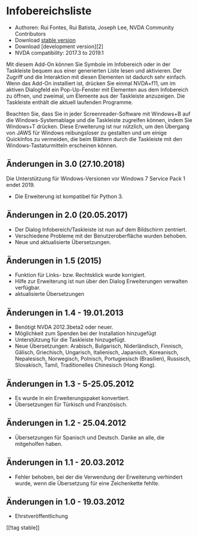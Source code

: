 # Infobereichsliste #

*   Authoren: Rui Fontes, Rui Batista, Joseph Lee, NVDA Community
    Contributors
*   Download [stable version][1]
*   Download [development version][2]
*   NVDA compatibility: 2017.3 to 2019.1

Mit diesem Add-On können Sie Symbole im Infobereich oder in der Taskleiste
bequem aus einer generierten Liste lesen und aktivieren. Der Zugriff und die
Interaktion mit diesen Elementen ist dadurch sehr einfach. Wenn das Add-On
installiert ist, drücken Sie einmal NVDA+f11, um im aktiven Dialogfeld ein
Pop-Up-Fenster mit Elementen aus dem Infobereich zu öffnen, und zweimal, um
Elemente aus der Taskleiste anzuzeigen. Die Taskleiste enthält die aktuell
laufenden Programme.

Beachten Sie, dass Sie in jeder Screenreader-Software mit Windows+B auf die
Windows-Systemablage und die Taskleiste zugreifen können, indem Sie
Windows+T drücken. Diese Erweiterung ist nur nützlich, um den Übergang von
JAWS für Windows reibungsloser zu gestalten und um einige QuickInfos zu
vermeiden, die beim Blättern durch die Taskleiste mit den
Windows-Tastaturmitteln erscheinen können.

## Änderungen in 3.0 (27.10.2018) ##

Die Unterstützung für Windows-Versionen vor Windows 7 Service Pack 1 endet
2019.

* Die Erweiterung ist kompatibel für Python 3.

## Änderungen in 2.0 (20.05.2017) ##

* Der Dialog Infobereich/Taskleiste ist nun auf dem Bildschirm zentriert.
* Verschiedene Probleme mit der Benutzeroberfläche wurden behoben.
* Neue und aktualisierte Übersetzungen.

## Änderungen in 1.5 (2015) ##

* Funktion für Links- bzw. Rechtsklick wurde korrigiert.
* Hilfe zur Erweiterung ist nun über den Dialog Erweiterungen verwalten
  verfügbar.
* aktualisierte Übersetzungen

## Änderungen in 1.4 - 19.01.2013 ##

* Benötigt NVDA 2012.3beta2 oder neuer.
* Möglichkeit zum Spenden bei der Installation hinzugefügt
* Unterstützung für die Taskleiste hinzugefügt.
* Neue Übersetzungen: Arabisch, Bulgarisch, Niderländisch, Finnisch,
  Gälisch, Griechisch, Ungarisch, Italienisch, Japanisch, Koreanisch,
  Nepalesisch, Norwegisch, Polnisch, Portugiesisch (Brasilien), Russisch,
  Slovakisch, Tamil, Traditionelles Chinesisch (Hong Kong).

## Änderungen in 1.3 - 5-25.05.2012 ##

* Es wurde In ein Erweiterungspaket konvertiert.
* Übersetzungen für Türkisch und Französisch.

## Änderungen in 1.2 - 25.04.2012 ##

* Übersetzungen für Spanisch und Deutsch. Danke an alle, die mitgeholfen
  haben.

## Änderungen in 1.1 - 20.03.2012 ##

* Fehler behoben, bei der die Verwendung der Erweiterung verhindert wurde,
  wenn die Übersetzung für eine Zeichenkette fehlte.

## Änderungen in 1.0 - 19.03.2012 ##

* Ehrstveröffentlichung

[[!tag stable]]

[1]: https://addons.nvda-project.org/files/get.php?file=st
